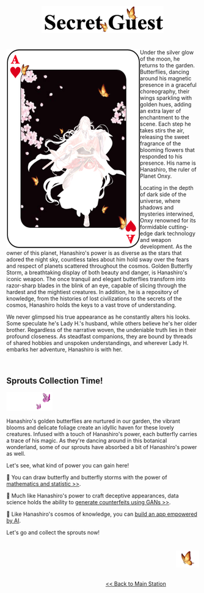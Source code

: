 <p align="center">
<img src="https://github.com/lady-h-world/My_Garden/blob/main/images/Secret_Guest_images/secret_guest_logo.png" width="320" height="70" />
</p>

#

<p>
<img align="left" src="https://github.com/lady-h-world/My_Garden/blob/main/images/Secret_Guest_images/my_secret_guest.png" width="350" height="520" />

Under the silver glow of the moon, he returns to the garden. Butterflies, dancing around his magnetic presence in a graceful choreography, their wings sparkling with golden hues, adding an extra layer of enchantment to the scene. Each step he takes stirs the air, releasing the sweet fragrance of the blooming flowers that responded to his presence. His name is Hanashiro, the ruler of Planet Onxy. 

Locating in the depth of dark side of the universe, where shadows and mysteries interwined, Onxy renowned for its formidable cutting-edge dark technology and weapon development. As the owner of this planet, Hanashiro's power is as diverse as the stars that adored the night sky, countless tales about him hold sway over the fears and respect of planets scattered throughout the cosmos. Golden Butterfly Storm, a breathtaking display of both beauty and danger, is Hanashiro's iconic weapon. The once tranquil and elegant butterflies transform into razor-sharp blades in the blink of an eye, capable of slicing through the hardest and the mightiest creatures. In addition, he is a repository of knowledge, from the histories of lost civilizations to the secrets of the cosmos, Hanashiro holds the keys to a vast trove of understanding.

We never glimpsed his true appearance as he constantly alters his looks. Some speculate he's Lady H.'s husband, while others believe he's her older brother. Regardless of the narrative woven, the undeniable truth lies in their profound closeness. As steadfast companions, they are bound by threads of shared hobbies and unspoken understandings, and wherever Lady H. embarks her adventure, Hanashiro is with her.

</p>
<p>&nbsp;</p>

## Sprouts Collection Time!

<p align="left">
<img src="https://github.com/lady-h-world/My_Garden/blob/main/images/follow_us.png" width="120" height="50" />
</p>

Hanashiro's golden butterflies are nurtured in our garden, the vibrant blooms and delicate foliage create an idyllic haven for these lovely creatures. Infused with a touch of Hanashiro's power, each butterfly carries a trace of his magic. As they're dancing around in this botanical wonderland, some of our sprouts have absorbed a bit of Hanashiro's power as well.

Let's see, what kind of power you can gain here!

🌱 You can draw butterfly and butterfly storms with the power of [mathematics and statistic >>][2].

🌱 Much like Hanashiro's power to craft deceptive appearances, data science holds the ability to [generate counterfeits using GANs >>][3].

🌱 Like Hanashiro's cosmos of knowledge, you can [build an app empowered by AI][4].

Let's go and collect the sprouts now!

#

<p align="right">
<img src="https://github.com/lady-h-world/My_Garden/blob/main/images/going_back.png" width="60" height="44" />
</p>

&nbsp;&nbsp;&nbsp;&nbsp;&nbsp;&nbsp;&nbsp;&nbsp;&nbsp;&nbsp;&nbsp;&nbsp;&nbsp;&nbsp;&nbsp;&nbsp;&nbsp;&nbsp;&nbsp;&nbsp;&nbsp;&nbsp;&nbsp;&nbsp;&nbsp;&nbsp;&nbsp;&nbsp;&nbsp;&nbsp;&nbsp;&nbsp;&nbsp;&nbsp;&nbsp;&nbsp;&nbsp;&nbsp;&nbsp;&nbsp;&nbsp;&nbsp;&nbsp;&nbsp;&nbsp;&nbsp;&nbsp;&nbsp;&nbsp;&nbsp;&nbsp;&nbsp;&nbsp;&nbsp;&nbsp;&nbsp;&nbsp;&nbsp;&nbsp;&nbsp;&nbsp;&nbsp;&nbsp;&nbsp;&nbsp;&nbsp;&nbsp;&nbsp;&nbsp;&nbsp;&nbsp;&nbsp;&nbsp;&nbsp;&nbsp;&nbsp;&nbsp;&nbsp;&nbsp;&nbsp;&nbsp;&nbsp;&nbsp;&nbsp;&nbsp;&nbsp;&nbsp;&nbsp;&nbsp;&nbsp;&nbsp;&nbsp;&nbsp;&nbsp;&nbsp;&nbsp;&nbsp;&nbsp;&nbsp;&nbsp;&nbsp;&nbsp;&nbsp;&nbsp;&nbsp;&nbsp;&nbsp;&nbsp;&nbsp;&nbsp;&nbsp;&nbsp;&nbsp;&nbsp;&nbsp;&nbsp;&nbsp;&nbsp;&nbsp;&nbsp;&nbsp;&nbsp;&nbsp;&nbsp;&nbsp;&nbsp;&nbsp;&nbsp;&nbsp;&nbsp;&nbsp;&nbsp;&nbsp;&nbsp;&nbsp;&nbsp;&nbsp;&nbsp;&nbsp;&nbsp;&nbsp;&nbsp;&nbsp;&nbsp;&nbsp;&nbsp;&nbsp;&nbsp;&nbsp;&nbsp;&nbsp;&nbsp;&nbsp;&nbsp;&nbsp;&nbsp;&nbsp;&nbsp;&nbsp;&nbsp;&nbsp;&nbsp;&nbsp;&nbsp;&nbsp;&nbsp;&nbsp;&nbsp;&nbsp;&nbsp;&nbsp;&nbsp;&nbsp;&nbsp;&nbsp;&nbsp;&nbsp;&nbsp;&nbsp;&nbsp;&nbsp;&nbsp;&nbsp;&nbsp;&nbsp;&nbsp;&nbsp;&nbsp;&nbsp;&nbsp;&nbsp;&nbsp;&nbsp;&nbsp;[<< Back to Main Station][1]


[1]:https://github.com/lady-h-world/My_Garden/blob/main/reading_pages/tour_guide.md#main-station-
[2]:https://github.com/lady-h-world/My_Garden/blob/main/reading_pages/Secret_Guest/math_stats1.md
[3]:https://github.com/lady-h-world/My_Garden/blob/main/reading_pages/Secret_Guest/tgans1.md
[4]:https://github.com/lady-h-world/My_Garden/blob/main/reading_pages/Secret_Guest/deploy_ai_app1.md
